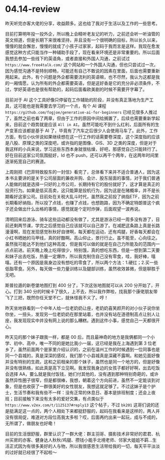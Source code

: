 # 04.14-review


昨天听完亦客大佬的分享，收益颇多。这也给了我对于生活以及工作的一些思考。

目前打算明年投一投外企，所以晚上会精听老友记的听力，之前还会听一听油管的英文频道，但是长期下来很难坚持，并且没有一个很明确的目标，所以长久以来，慢慢的就会懈怠，慢慢的就成了小孩子过家家，起码于我而言是这样。我现在愈发感觉这种方式只能当作一种辅助手段了，现在看来环境还是非常重要的。所以后面我想去参加一些线下的英语角，或者直接和外国人沟通，之前试过 `https://www.free4talk.com/` 这个网站和一个外国人沟通，但也只尝试过一次，因为感觉沟通不是特别顺畅，可能还有自己不敢说的因素在里面，后面也需要重新用起来。此外，有个问题是外企都需要流利的英语嘛，也不尽然，我认为这都是我的一厢情愿，认为所有的外企都需要英语，但是这好香是它的充分非必须条件，不过，学好英语也是很有帮助的，起码后面看欧美剧的时候不需要开字幕了。

目前对于 AI 这个工具好像只停留在工作辅助的阶段，并没有真正落地为生产工具，这可能也是我需要去学习的一个点，有个 AI 课程 `https://github.com/fogjoe/generative-ai-for-beginners` 已经见很多人推过了，虽然之前也看了两章，但由于工作的原因中间给搁置了，后续也需要重新学起来，目前这个趋势就是应该 `All in AI`。虽然可能吃不到什么红利，后面所有的生产变革应该都是基于 AI 了，毕竟有了汽车之后很少人会使用马车了。此外，工作方面，有位小伙伴说如果继续想在这一行工作的话需要卷深度，这个深度指的应该是八股、原理之类的深度吧，或许指的是图像、GIS、3D 之类的深度，但是对于我这样的小兵来说，学习这些东西本身就很枯燥，好吧，那感觉自己只能转行了。好在目前这家公司氛围挺好，ld 也不 push，还可以再干个两年，在这两年时间里逐渐拓宽自己的赛道。

上周刚把《巴菲特致股东的一封信》看完了，总体看下来并不适合普通人，因为这本书主要讲的是关于公司层面的兼收并购、会计、股东层面的事情，对于我们普通人能做的就是选择一只好的上市公司，长期持有它的股份就好了，这才算是真正的投资行为。如果是低买高卖，这只能算是投机行为，因为这是在赌概率，并不是长期看好这家公司。目前处在关税大乱斗时代，虽然我之前投了纳指ETF，因为之前长期看好纳指，所以投了点钱，也赚了点钱，也想跑路，因为不确定特朗普这个疯子还会做出什么出格的事情，感觉就是个定时炸弹，后面观望一波再说。

清明回来后游泳、骑车这些运动都没有做了，尤其是游泳已经一周多没有游了，目前还剩两节课，学完之后感觉自己应该就可以自己游了。在减肥这条路上真是长路漫漫啊，现在发现感觉秋秋好自律啊，每天都在运动，还有鸡腿，好香每天都会在小红书晒她的马甲线，真的好酷啊。高山仰止，景行行止。虽不能至，心向往之。虽然我可能达不到他们这种高度，但是我可以做的就是在自己力所能及的范围内一点点前进。前天晚上晚上吃得很少，特别饿，真的想吃东西，但是一想到第二天要和妹子出去吃饭，热量一定爆炸，所以我克制住自己没有零食，哇，我好棒，嘻嘻。还有一个原因是我身边没有想吃的零食了，所以两个方法：1.硬扛；2.买一些低脂零食。另外，每天做一些力量训练以及腿部训练，虽然收效甚微，但是聊胜于无吧。

斯普拉遁的新卷堡地图打到 400 分了，下次这张地图就可以从 200 分开始了，开心。打到 340 分的时候卡了很久，上不去，所以我作弊啦，找我那个康佬朋友带飞了三把，既然你任天堂不仁，就休怪我不义了。哼！

昨天坐地铁看到一个中年人给一位老奶奶让座，老奶奶喜笑颜开的对小伙子说你坐你坐，一扭头，发现另一位老奶奶在那里站着，也并没有站在道德制高点让别人让座，我发现现实中并没有网上说的那么糟糕。遇到这件小事，感觉自己一天都很开心。

昨天见的那个妹子跟我一样，都是 00 后，而且最神奇的地方是我俩都同一个小学、初中、高中，唯一不同的是她比我小一届，这已经是我在上海遇到第 3 位老乡了，虽然前面两个是家里介绍认识的，之前在温州工作的时候遇到一位同事也是同一个县城的，真是深深的感叹，我们那个小县城真是深藏不露啊。和她见面好像并没有特别的生疏，这和之前相亲的那个妹子，虽然也是同一个地方的，但是好像并没有很熟络，如此真是高下立见啊。我发现我身边的女孩子都好好啊，出去吃饭会选择 AA，要么就是我付饭钱，她们付其他的，没有遇到那种特别奇葩的，或许虽然异性圈子很窄，但是都很棒，我想，朝着这个方向前进，虽然不一定能谈到对象，但是也收获了一群很美好的女性朋友，我想这就足够了。不过这妹子是个护士，生活节奏和我有些不一样：没有正常的休息日、基本是排班制度；还会上夜班；目前接触下来没有太多的爱好交集，有点类似于 `https://www.v2ex.com/t/1125137#reply13` 这个帖子，不过 `bk201` 这哥们说的还是挺满足这一点的，两个人相处下来都挺舒服的，起码在我看来是这样的，两人并没有很局促，难道对方段位高我太多啦？哎，后面再约出来一起玩，成与不成的，无所谓了，做朋友也好嘞！

目前的生活很舒服，群里认识了一群大佬：群主羽哥、摄影技术非常好的君君、杭州买房的亦客、健身达人秋秋/鸡腿、攒钱小能手北境老师、邻家大姐姐不羁...生活正式因为有很多美好的人与物，所以我很感恩生活带给我的一切，每天平平淡淡的过好就已经很了不起啦～
